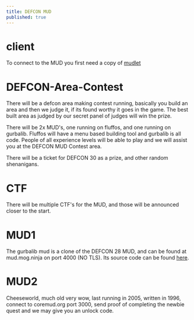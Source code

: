 ```yaml
---
title: DEFCON MUD
published: true
---
```


# [](#client)client

To connect to the MUD you first need a copy of [mudlet](https://www.mudlet.org/download/)

# [](DEFCON-Area-Contest)DEFCON-Area-Contest

There will be a defcon area making contest running, basically you build an area and then we judge it, if its found worthy it goes in the game. The best built area as judged by our secret panel of judges will win the prize.

There will be 2x MUD's, one running on fluffos, and one running on gurbalib. Fluffos will have a menu based building tool and gurbalib is all code. People of all experience levels will be able to play and we will assist you at the DEFCON MUD Contest area.

There will be a ticket for DEFCON 30 as a prize, and other random shenanigans.

# [](CTF)CTF
There will be multiple CTF's for the MUD, and those will be announced closer to the start.

# [](MUD1)MUD1
The gurbalib mud is a clone of the DEFCON 28 MUD, and can be found at mud.mog.ninja on port 4000 (NO TLS). Its source code can be found [here](https://github.com/DEFCON-MUD/defcon-28-mud-source-with-core).

# [](MUD2)MUD2
Cheeseworld, much old very wow, last running in 2005, written in 1996, connect to coremud.org port 3000, send proof of completing the newbie quest and we may give you an unlock code. 